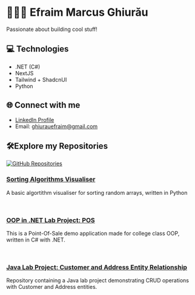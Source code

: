 # 🙎🏻‍♂️ Efraim Marcus Ghiurǎu

Passionate about building cool stuff!

## 💻 Technologies

- .NET (C#)
- NextJS
- Tailwind + ShadcnUI
- Python

## 🌐 Connect with me

- [LinkedIn Profile](https://www.linkedin.com/in/efraim-ghiurau/)
- Email: ghiurauefraim@gmail.com

## 🛠️Explore my Repositories

[![GitHub Repositories](https://img.shields.io/badge/Explore-Repositories-brightgreen)](https://github.com/ghefraim?tab=repositories)

### [Sorting Algorithms Visualiser](https://github.com/ghefraim/Sorting-Algorithms-Visualiser)
A basic algortithm visualiser for sorting random arrays, written in Python

<br>

### [OOP in .NET Lab Project: POS](https://github.com/ghefraim/POS-demo-app-for-OOP)
This is a Point-Of-Sale demo application made for college class OOP, written in C# with .NET.


<br>

### [Java Lab Project: Customer and Address Entity Relationship](https://github.com/ghefraim/JavaProject-CustomersAndAddresses-API)
Repository containing a Java lab project demonstrating CRUD operations with Customer and Address entities.

